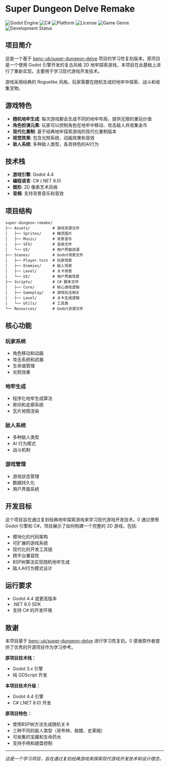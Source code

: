 # Super Dungeon Delve Remake

![Godot Engine](https://img.shields.io/badge/Godot-4.4-blue?logo=godot-engine&logoColor=white)
![C#](https://img.shields.io/badge/C%23-.NET%208.0-purple?logo=csharp&logoColor=white)
![Platform](https://img.shields.io/badge/Platform-Windows%20%7C%20macOS%20%7C%20Linux-lightgrey)
![License](https://img.shields.io/badge/License-MIT-green)
![Game Genre](https://img.shields.io/badge/Genre-Roguelike%20%7C%20Dungeon%20Crawler-orange)
![Development Status](https://img.shields.io/badge/Status-In%20Development-yellow)

## 项目简介

这是一个基于 [benc-uk/super-dungeon-delve](https://github.com/benc-uk/super-dungeon-delve) 项目的学习性复刻版本。原项目是一个使用 Godot 引擎开发的复古风格 2D 地牢探索游戏，本项目在此基础上进行了重新实现，主要用于学习现代游戏开发技术。

游戏采用经典的 Roguelike 风格，玩家需要在随机生成的地牢中探索、战斗和收集宝物。

## 游戏特色

- **随机地牢生成**: 每次游戏都会生成不同的地牢布局，提供无限的重玩价值
- **角色扮演元素**: 玩家可以控制角色在地牢中移动、攻击敌人并收集金币
- **现代化重制**: 基于经典地牢探索游戏的现代化重制版本
- **视觉效果**: 包含光照系统、动画效果和音效
- **敌人系统**: 多种敌人类型，各具特色的AI行为

## 技术栈

- **游戏引擎**: Godot 4.4
- **编程语言**: C# (.NET 8.0)
- **图形**: 2D 像素艺术风格
- **音频**: 支持背景音乐和音效

## 项目结构

```
super-dungeon-remake/
├── Assets/          # 游戏资源文件
│   ├── Sprites/     # 精灵图片
│   ├── Music/       # 背景音乐
│   ├── SFX/         # 音效文件
│   └── UI/          # 用户界面资源
├── Scenes/          # Godot场景文件
│   ├── Player.tscn  # 玩家场景
│   ├── Enemies/     # 敌人场景
│   ├── Level/       # 关卡场景
│   └── UI/          # 用户界面场景
├── Scripts/         # C# 脚本文件
│   ├── Core/        # 核心游戏逻辑
│   ├── Gameplay/    # 游戏玩法相关
│   ├── Level/       # 关卡生成逻辑
│   └── Utils/       # 工具类
└── Resources/       # Godot资源文件
```

## 核心功能

### 玩家系统
- 角色移动和动画
- 攻击系统和武器
- 生命值管理
- 光照效果

### 地牢生成
- 程序化地牢生成算法
- 房间和走廊系统
- 瓦片地图渲染

### 敌人系统
- 多种敌人类型
- AI 行为模式
- 战斗机制

### 游戏管理
- 游戏状态管理
- 数据持久化
- 用户界面系统

## 开发目标

这个项目旨在通过复刻经典地牢探索游戏来学习现代游戏开发技术。<mcreference link="https://github.com/benc-uk/super-dungeon-delve" index="0">0</mcreference> 通过使用 Godot 引擎和 C#，项目展示了如何构建一个完整的 2D 游戏，包括:

- 模块化的代码架构
- 可扩展的游戏系统
- 现代化的开发工具链
- 跨平台兼容性
- BSP树算法实现随机地牢生成
- 敌人AI行为模式设计

## 运行要求

- Godot 4.4 或更高版本
- .NET 8.0 SDK
- 支持 C# 的开发环境

## 致谢

本项目基于 [benc-uk/super-dungeon-delve](https://github.com/benc-uk/super-dungeon-delve) 进行学习性复刻。<mcreference link="https://github.com/benc-uk/super-dungeon-delve" index="0">0</mcreference> 感谢原作者提供了优秀的开源项目作为学习参考。

**原项目技术栈：**
- Godot 3.x 引擎
- 纯 GDScript 开发

**本项目技术升级：**
- Godot 4.4 引擎
- C# (.NET 8.0) 开发

**原项目特色：**
- 使用BSP树方法生成随机关卡
- 三种不同的敌人类型（哥布林、骷髅、史莱姆）
- 可收集的宝藏和生命药水
- 支持手柄和键盘控制

---

*这是一个学习项目，旨在通过复刻经典游戏来探索现代游戏开发技术和设计理念。*